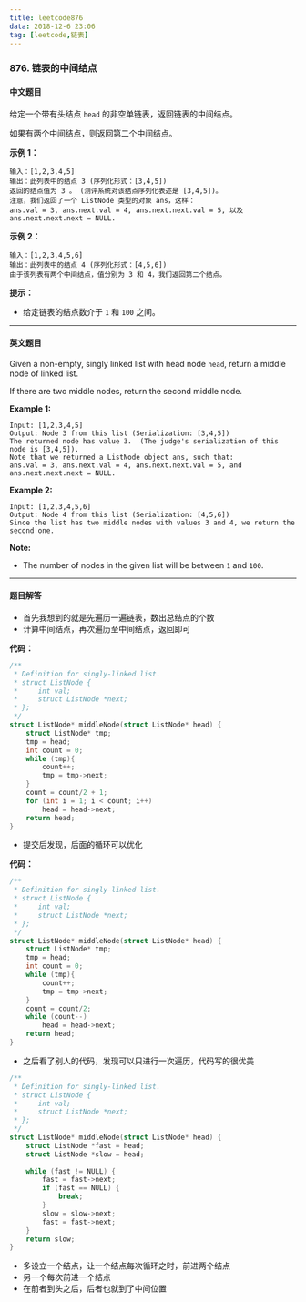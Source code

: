 ```yaml
---
title: leetcode876
data: 2018-12-6 23:06
tag: [leetcode,链表]
---
```


### 876. 链表的中间结点

#### 中文题目

给定一个带有头结点 `head` 的非空单链表，返回链表的中间结点。

如果有两个中间结点，则返回第二个中间结点。

**示例 1：**

```
输入：[1,2,3,4,5]
输出：此列表中的结点 3 (序列化形式：[3,4,5])
返回的结点值为 3 。 (测评系统对该结点序列化表述是 [3,4,5])。
注意，我们返回了一个 ListNode 类型的对象 ans，这样：
ans.val = 3, ans.next.val = 4, ans.next.next.val = 5, 以及 ans.next.next.next = NULL.
```

**示例 2：**

```
输入：[1,2,3,4,5,6]
输出：此列表中的结点 4 (序列化形式：[4,5,6])
由于该列表有两个中间结点，值分别为 3 和 4，我们返回第二个结点。
```

 

**提示：**

- 给定链表的结点数介于 `1` 和 `100` 之间。

---

#### 英文题目

Given a non-empty, singly linked list with head node `head`, return a middle node of linked list.

If there are two middle nodes, return the second middle node.

**Example 1:**

```
Input: [1,2,3,4,5]
Output: Node 3 from this list (Serialization: [3,4,5])
The returned node has value 3.  (The judge's serialization of this node is [3,4,5]).
Note that we returned a ListNode object ans, such that:
ans.val = 3, ans.next.val = 4, ans.next.next.val = 5, and ans.next.next.next = NULL.
```

**Example 2:**

```
Input: [1,2,3,4,5,6]
Output: Node 4 from this list (Serialization: [4,5,6])
Since the list has two middle nodes with values 3 and 4, we return the second one.
```

 

**Note:**

- The number of nodes in the given list will be between `1` and `100`.

---

#### 题目解答

- 首先我想到的就是先遍历一遍链表，数出总结点的个数
- 计算中间结点，再次遍历至中间结点，返回即可

**代码：**

```c
/**
 * Definition for singly-linked list.
 * struct ListNode {
 *     int val;
 *     struct ListNode *next;
 * };
 */
struct ListNode* middleNode(struct ListNode* head) {
    struct ListNode* tmp;
    tmp = head;
    int count = 0;
    while (tmp){
        count++;
        tmp = tmp->next;
    }
    count = count/2 + 1;
    for (int i = 1; i < count; i++)
        head = head->next;
    return head;
}
```

- 提交后发现，后面的循环可以优化

**代码：**

```c
/**
 * Definition for singly-linked list.
 * struct ListNode {
 *     int val;
 *     struct ListNode *next;
 * };
 */
struct ListNode* middleNode(struct ListNode* head) {
    struct ListNode* tmp;
    tmp = head;
    int count = 0;
    while (tmp){
        count++;
        tmp = tmp->next;
    }
    count = count/2;
   	while (count--)
        head = head->next;
    return head;
}
```

- 之后看了别人的代码，发现可以只进行一次遍历，代码写的很优美

```c
/**
 * Definition for singly-linked list.
 * struct ListNode {
 *     int val;
 *     struct ListNode *next;
 * };
 */
struct ListNode* middleNode(struct ListNode* head) {
    struct ListNode *fast = head;
    struct ListNode *slow = head;
    
    while (fast != NULL) {
        fast = fast->next;
        if (fast == NULL) {
            break;
        }
        slow = slow->next;
        fast = fast->next;
    }
    return slow;
}
```

- 多设立一个结点，让一个结点每次循环之时，前进两个结点
- 另一个每次前进一个结点
- 在前者到头之后，后者也就到了中间位置